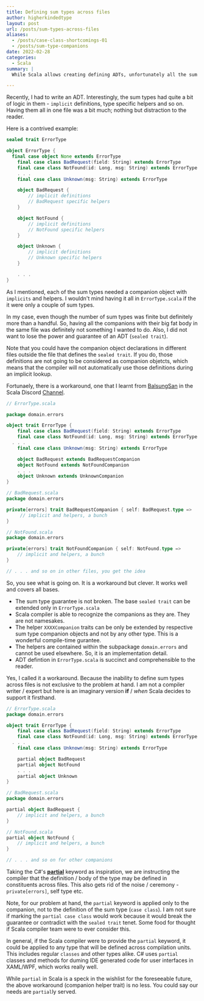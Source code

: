 ```yaml
---
title: Defining sum types across files
author: higherkindedtype
layout: post
url: /posts/sum-types-across-files
aliases:
  - /posts/case-class-shortcomings-01
  - /posts/sum-type-companions
date: 2022-02-28
categories:
  - Scala
summary: |
  While Scala allows creating defining ADTs, unfortunately all the sum types and their associated definitions have to be defined in the same file as the `sealed trait` (ADT). This post discusses the situation of defining the sum type (companions) across multiple files.

---
```


Recently, I had to write an ADT. Interestingly, the sum types had quite a bit of logic in them - `implicit` definitions, type specific helpers and so on. Having them all in one file was a bit much; nothing but distraction to the reader.

Here is a contrived example:

```scala
sealed trait ErrorType

object ErrorType {
  final case object None extends ErrorType
	final case class BadRequest(field: String) extends ErrorType
	final case class NotFound(id: Long, msg: String) extends ErrorType
	. . .
	final case class Unknown(msg: String) extends ErrorType

	object BadRequest {
		// implicit definitions
		// BadRequest specific helpers
	}

	object NotFound {
		// implicit definitions
		// NotFound specific helpers
	}

	object Unknown {
		// implicit definitions
		// Unknown specific helpers
	}

	. . .
}
```

As I mentioned, each of the sum types  needed a companion object with `implicits` and helpers. I wouldn't mind having it all in `ErrorType.scala` if the it were only a couple of sum types.

In my case, even though the number of sum types was finite but definitely more than a handful. So, having all the companions with their big fat body in the same file was definitely not something I wanted to do. Also, I did not want to lose the power and guarantee of an ADT (`sealed trait`).

Note that you could have the companion object declarations in different files outside the file that defines the `sealed trait`. If you do, those definitions are not going to be considered as companion objetcts, which means that the compiler will not automatically use those definitions during an implicit lookup.

Fortunaely, there is a workaround, one that I learnt from [BalsungSan](https://users.scala-lang.org/u/balmungsan/summary) in the Scala Discord [Channel](https://discord.com/invite/scala).

```scala
// ErrorType.scala

package domain.errors

object trait ErrorType {
	final case class BadRequest(field: String) extends ErrorType
	final case class NotFound(id: Long, msg: String) extends ErrorType
  . . .
	final case class Unknown(msg: String) extends ErrorType

	object BadRequest extends BadRequestCompanion
	object NotFound extends NotFoundCompanion
	. . .
	object Unknown extends UnknownCompanion
}
```

```scala
// BadRequest.scala
package domain.errors

private[errors] trait BadRequestCompanion { self: BadRequest.type =>
	 // implicit and helpers, a bunch
}
```

```scala
// NotFound.scala
package domain.errors

private[errors] trait NotFoundCompanion { self: NotFound.type =>
	// implicit and helpers, a bunch
}

// . . . and so on in other files, you get the idea
```

So, you see what is going on. It is a workaround but clever. It works well and covers all bases.

* The sum type guarantee is not broken. The base `sealed trait` can be extended only in `ErrorType.scala`
* Scala compiler is able to recognize the companions as they are. They are not namesakes.
* The helper `XXXXCompanion` traits can be only be extended by respective sum type companion objects and not by any other type. This is a wonderful compile-time gurantee.
* The helpers are contained within the subpackage `domain.errors` and cannot be used elsewhere. So, it is an implementation detail.
* ADT defintion in `ErrorType.scala` is succinct and comprehensible to the reader.

Yes, I called it a workaround. Because the inability to define sum types across files is not exclusive to the problem at hand. I am not a compiler writer / expert but here is an imaginary version **if** / _when_ Scala decides to support it firsthand.

```scala
// ErrorType.scala
package domain.errors

object trait ErrorType {
	final case class BadRequest(field: String) extends ErrorType
	final case class NotFound(id: Long, msg: String) extends ErrorType
  . . .
	final case class Unknown(msg: String) extends ErrorType

	partial object BadRequest
	partial object NotFound
	. . .
	partial object Unknown
}

// BadRequest.scala
package domain.errors

partial object BadRequest {
	// implicit and helpers, a bunch
}

// NotFound.scala
partial object NotFound {
	// implicit and helpers, a bunch
}

// . . . and so on for other companions
```

Taking the C#'s [**partial**](https://docs.microsoft.com/en-us/dotnet/csharp/programming-guide/classes-and-structs/partial-classes-and-methods) keyword as inspiration, we are instructing the compiler that the definition / body of the type may be defined in constituents across files. This also gets rid of the noise / ceremony - `private[errors]`, self type etc.

Note, for our problem at hand, the `partial` keyword is applied only to the companion, not to the definition of the sum type (`case class`). I am not sure if marking the `partial case class` would work because it would break the guarantee or contradict with the `sealed trait` tenet. Some food for thought if Scala compiler team were to ever consider this.

In general, if the Scala compiler were to provide the `partial` keyword, it could be applied to any type that will be defined across compilation units. This includes regular `classes` and other types alike. C# uses `partial` classes and methods for duming IDE generated code for user interfaces in XAML/WPF, which works really well.

While `partial` in Scala is a speck in the wishlist for the foreseeable future, the above workaround (companion helper trait) is no less. You could say our needs are `partial`ly served.

[^1]: While the crux of defining sum types is the `sealed trait / abstract class` and not necessarily `case class`, it is typical to use `case class`es over regular `class` for defining sum types.